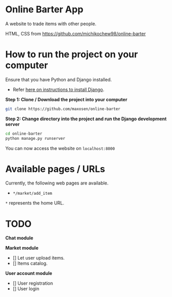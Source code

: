 # Online Barter App
A website to trade items with other people.

HTML, CSS from https://github.com/michikochew98/online-barter

# How to run the project on your computer
Ensure that you have Python and Django installed.
* Refer [here on instructions to install Django](https://docs.djangoproject.com/en/3.1/topics/install/#installing-an-official-release-with-pip).

**Step 1: Clone / Download the project into your computer**
```bash
git clone https://github.com/maxosen/online-barter
```

**Step 2: Change directory into the project and run the Django development server**
```bash
cd online-barter
python manage.py runserver
```

You can now access the website on `localhost:8000`

# Available pages / URLs
Currently, the following web pages are available.

* `*/market/add_item`

`*` represents the home URL.

# TODO
**Chat module**

**Market module**

- [] Let user upload items.
- [] Items catalog.

**User account module**

- [] User registration
- [] User login


